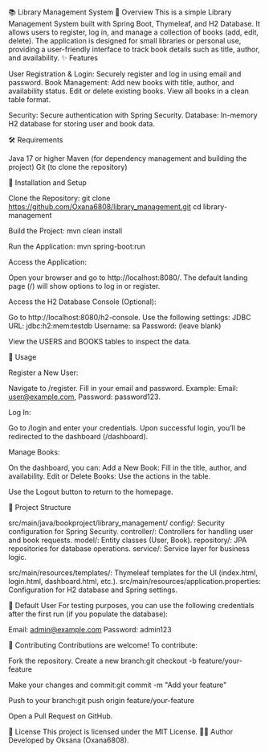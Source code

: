 📚 Library Management System
🌟 Overview
This is a simple Library Management System built with Spring Boot, Thymeleaf, and H2 Database. It allows users to register, log in, and manage a collection of books (add, edit, delete). The application is designed for small libraries or personal use, providing a user-friendly interface to track book details such as title, author, and availability.
✨ Features

User Registration & Login: Securely register and log in using email and password.
Book Management:
Add new books with title, author, and availability status.
Edit or delete existing books.
View all books in a clean table format.


Security: Secure authentication with Spring Security.
Database: In-memory H2 database for storing user and book data.

🛠️ Requirements

Java 17 or higher
Maven (for dependency management and building the project)
Git (to clone the repository)

🚀 Installation and Setup

Clone the Repository:
git clone https://github.com/Oxana6808/library_management.git
cd library-management


Build the Project:
mvn clean install


Run the Application:
mvn spring-boot:run


Access the Application:

Open your browser and go to http://localhost:8080/.
The default landing page (/) will show options to log in or register.


Access the H2 Database Console (Optional):

Go to http://localhost:8080/h2-console.
Use the following settings:
JDBC URL: jdbc:h2:mem:testdb
Username: sa
Password: (leave blank)


View the USERS and BOOKS tables to inspect the data.



📖 Usage

Register a New User:

Navigate to /register.
Fill in your email and password.
Example: Email: user@example.com, Password: password123.




Log In:

Go to /login and enter your credentials.
Upon successful login, you’ll be redirected to the dashboard (/dashboard).


Manage Books:

On the dashboard, you can:
Add a New Book: Fill in the title, author, and availability.
Edit or Delete Books: Use the actions in the table.


Use the Logout button to return to the homepage.



📂 Project Structure

src/main/java/bookproject/library_management/
config/: Security configuration for Spring Security.
controller/: Controllers for handling user and book requests.
model/: Entity classes (User, Book).
repository/: JPA repositories for database operations.
service/: Service layer for business logic.


src/main/resources/templates/: Thymeleaf templates for the UI (index.html, login.html, dashboard.html, etc.).
src/main/resources/application.properties: Configuration for H2 database and Spring settings.

🔑 Default User
For testing purposes, you can use the following credentials after the first run (if you populate the database):

Email: admin@example.com
Password: admin123

🤝 Contributing
Contributions are welcome! To contribute:

Fork the repository.
Create a new branch:git checkout -b feature/your-feature


Make your changes and commit:git commit -m "Add your feature"


Push to your branch:git push origin feature/your-feature


Open a Pull Request on GitHub.

📜 License
This project is licensed under the MIT License.
👩‍💻 Author
Developed by Oksana (Oxana6808).
